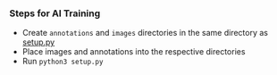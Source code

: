 ### Steps for AI Training
- Create `annotations` and `images` directories in the same directory as [setup.py](setup.py)
- Place images and annotations into the respective directories
- Run `python3 setup.py`
